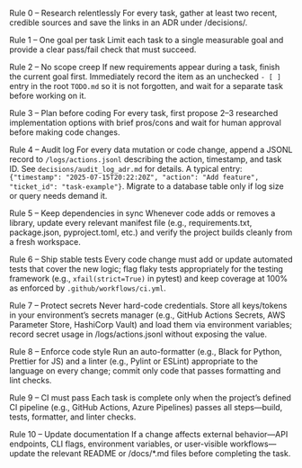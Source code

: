 Rule 0 – Research relentlessly
For every task, gather at least two recent, credible sources and save the links in an ADR under /decisions/.

Rule 1 – One goal per task
Limit each task to a single measurable goal and provide a clear pass/fail check that must succeed.

Rule 2 – No scope creep
If new requirements appear during a task, finish the current goal first. Immediately record the item as an unchecked `- [ ]` entry in the root `TODO.md` so it is not forgotten, and wait for a separate task before working on it.

Rule 3 – Plan before coding
For every task, first propose 2–3 researched implementation options with brief pros/cons and wait for human approval before making code changes.

Rule 4 – Audit log
For every data mutation or code change, append a JSONL record to `/logs/actions.jsonl` describing the action, timestamp, and task ID. See `decisions/audit_log_adr.md` for details. A typical entry:
`{"timestamp": "2025-07-15T20:22:20Z", "action": "Add feature", "ticket_id": "task-example"}`. Migrate to a database table only if log size or query needs demand it.

Rule 5 – Keep dependencies in sync
Whenever code adds or removes a library, update every relevant manifest file (e.g., requirements.txt, package.json, pyproject.toml, etc.) and verify the project builds cleanly from a fresh workspace.

Rule 6 – Ship stable tests
Every code change must add or update automated tests that cover the new logic; flag flaky tests appropriately for the testing framework (e.g., `xfail(strict=True)` in pytest) and keep coverage at 100% as enforced by `.github/workflows/ci.yml`.

Rule 7 – Protect secrets
Never hard-code credentials. Store all keys/tokens in your environment’s secrets manager (e.g., GitHub Actions Secrets, AWS Parameter Store, HashiCorp Vault) and load them via environment variables; record secret usage in /logs/actions.jsonl without exposing the value.

Rule 8 – Enforce code style
Run an auto-formatter (e.g., Black for Python, Prettier for JS) and a linter (e.g., Pylint or ESLint) appropriate to the language on every change; commit only code that passes formatting and lint checks.

Rule 9 – CI must pass
Each task is complete only when the project’s defined CI pipeline (e.g., GitHub Actions, Azure Pipelines) passes all steps—build, tests, formatter, and linter checks.

Rule 10 – Update documentation
If a change affects external behavior—API endpoints, CLI flags, environment variables, or user-visible workflows—update the relevant README or /docs/*.md files before completing the task.

